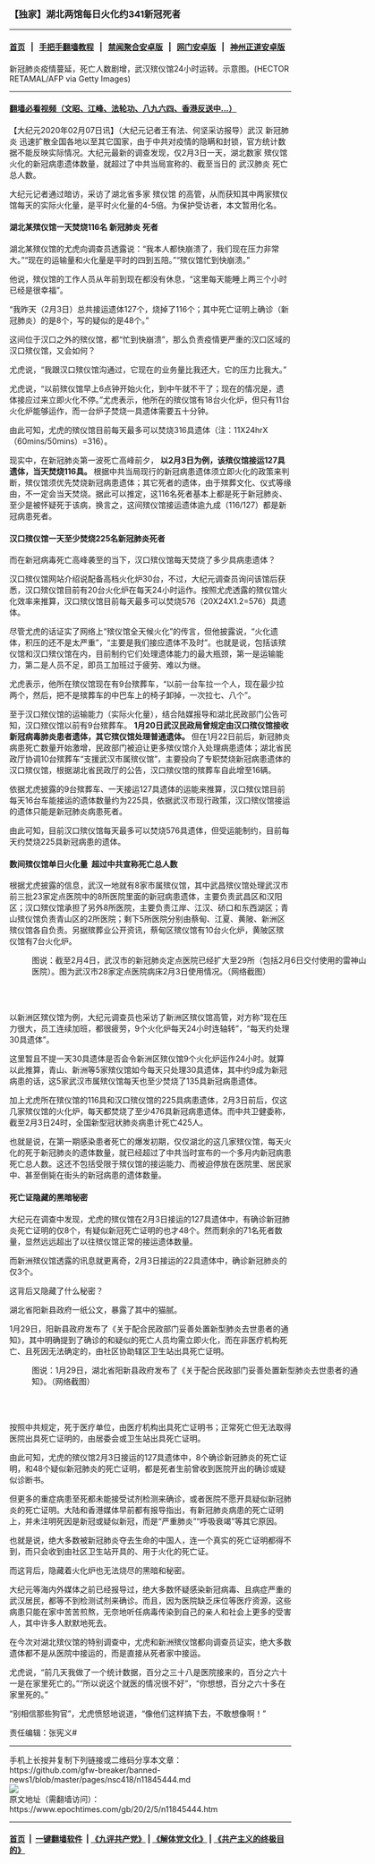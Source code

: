 ### 【独家】湖北两馆每日火化约341新冠死者
------------------------

#### [首页](https://github.com/gfw-breaker/banned-news1/blob/master/README.md) &nbsp;&nbsp;|&nbsp;&nbsp; [手把手翻墙教程](https://github.com/gfw-breaker/guides/wiki) &nbsp;&nbsp;|&nbsp;&nbsp; [禁闻聚合安卓版](https://github.com/gfw-breaker/bn-android) &nbsp;&nbsp;|&nbsp;&nbsp; [网门安卓版](https://github.com/oGate2/oGate) &nbsp;&nbsp;|&nbsp;&nbsp; [神州正道安卓版](https://github.com/SzzdOgate/update) 



<div><img alt="" class="aligncenter wp-post-image" src="https://i.epochtimes.com/assets/uploads/2020/02/GettyImages-1197528073-600x400.jpg"/>
<div class="red16 caption">
 新冠肺炎疫情蔓延，死亡人数剧增，武汉殡仪馆24小时运转。示意图。(HECTOR RETAMAL/AFP via Getty Images)
</div>
</div><hr/>

#### [翻墙必看视频（文昭、江峰、法轮功、八九六四、香港反送中...）](https://github.com/gfw-breaker/banned-news1/blob/master/pages/link3.md)

<div><p>
 【大纪元2020年02月07日讯】（大纪元记者王有法、何坚采访报导）武汉
 <ok href="https://www.epochtimes.com/gb/tag/%E6%96%B0%E5%86%A0%E8%82%BA%E7%82%8E.html">
  新冠肺炎
 </ok>
 迅速扩散全国各地以至其它国家，由于中共对疫情的隐瞒和封锁，官方统计数据不能反映实际情况。大纪元最新的调查发现，仅2月3日一天，湖北数家
 <ok href="https://www.epochtimes.com/gb/tag/%E6%AE%A1%E4%BB%AA%E9%A6%86.html">
  殡仪馆
 </ok>
 火化的新冠病患遗体数量，就超过了中共当局宣称的、截至当日的
 <ok href="https://www.epochtimes.com/gb/tag/%E6%AD%A6%E6%B1%89%E8%82%BA%E7%82%8E.html">
  武汉肺炎
 </ok>
 死亡总人数。
</p>
<p>
 大纪元记者通过暗访，采访了湖北省多家
 <ok href="https://www.epochtimes.com/gb/tag/%E6%AE%A1%E4%BB%AA%E9%A6%86.html">
  殡仪馆
 </ok>
 的高管，从而获知其中两家殡仪馆每天的实际火化量，是平时火化量的4-5倍。为保护受访者，本文暂用化名。
</p>
<h4>
 湖北某殡仪馆一天焚烧116名
 <ok href="https://www.epochtimes.com/gb/tag/%E6%96%B0%E5%86%A0%E8%82%BA%E7%82%8E.html">
  新冠肺炎
 </ok>
 死者
</h4>
<p>
 湖北某殡仪馆的尤虎向调查员透露说：“我本人都快崩溃了，我们现在压力非常大。”“现在的运输量和火化量是平时的四到五陪。”“殡仪馆忙到快崩溃。”
</p>
<p>
 他说，殡仪馆的工作人员从年前到现在都没有休息，“这里每天能睡上两三个小时已经是很幸福”。
</p>
<p>
 “我昨天（2月3日）总共接运遗体127个，烧掉了116个；其中死亡证明上确诊（新冠肺炎）的是8个，写的疑似的是48个。”
</p>
<p>
 这间位于汉口之外的殡仪馆，都“忙到快崩溃”，那么负责疫情更严重的汉口区域的汉口殡仪馆，又会如何？
</p>
<p>
 尤虎说，“我跟汉口殡仪馆沟通过，它现在的业务量比我还大，它的压力比我大。”
</p>
<p>
 尤虎说，“以前殡仪馆早上6点钟开始火化，到中午就不干了；现在的情况是，遗体接应过来立即火化不停。”尤虎表示，他所在的殡仪馆有18台火化炉，但只有11台火化炉能够运作，而一台炉子焚烧一具遗体需要五十分钟。
</p>
<p>
 由此可知，尤虎的殡仪馆目前每天最多可以焚烧316具遗体（注：11X24hrX（60mins/50mins）=316）。
</p>
<p>
 现实中，在新冠肺炎第一波死亡高峰前夕，
 <strong>
  以2月3日为例，该殡仪馆接运127具遗体，当天焚烧116具。
 </strong>
 根据中共当局现行的新冠病患遗体须立即火化的政策来判断，殡仪馆须优先焚烧新冠病患遗体；其它死者的遗体，由于殡葬文化、仪式等缘由，不一定会当天焚烧。据此可以推定，这116名死者基本上都是死于新冠肺炎、至少是被怀疑死于该病，换言之，这间殡仪馆接运遗体逾九成（116/127）都是新冠病患死者。
</p>
<h4>
 汉口殡仪馆一天至少焚烧225名新冠肺炎死者
</h4>
<p>
 而在新冠病毒死亡高峰袭至的当下，汉口殡仪馆每天焚烧了多少具病患遗体？
</p>
<p>
 汉口殡仪馆网站介绍说配备高档火化炉30台，不过，大纪元调查员询问该馆后获悉，汉口殡仪馆目前有20台火化炉在每天24小时运作。按照尤虎透露的殡仪馆火化效率来推算，汉口殡仪馆目前每天最多可以焚烧576（20X24X1.2=576）具遗体。
</p>
<p>
 尽管尤虎的话证实了网络上“殡仪馆全天候火化”的传言，但他披露说，“火化遗体，积压的还不是太严重”，“主要是我们接应遗体不及时”。也就是说，包括该殡仪馆和汉口殡仪馆在内，目前制约它们处理遗体能力的最大瓶颈，第一是运输能力，第二是人员不足，即员工加班过于疲劳、难以为继。
</p>
<p>
 尤虎表示，他所在殡仪馆现在有9台殡葬车，“以前一台车拉一个人，现在最少拉两个，然后，把不是殡葬车的中巴车上的椅子卸掉，一次拉七、八个”。
</p>
<p>
 至于汉口殡仪馆的运输能力（实际火化量），结合陆媒报导和湖北民政部门公告可知，汉口殡仪馆以前有9台殡葬车。
 <strong>
  1月20日武汉民政局曾规定由汉口殡仪馆接收新冠病毒肺炎患者遗体，其它殡仪馆处理普通遗体。
 </strong>
 但在1月22日前后，新冠肺炎病患死亡数量开始激增，民政部门被迫让更多殡仪馆介入处理病患遗体；湖北省民政厅协调10台殡葬车“支援武汉市属殡仪馆”，主要投向了专职焚烧新冠病患遗体的汉口殡仪馆，根据湖北省民政厅的公告，汉口殡仪馆的殡葬车自此增至16辆。
</p>
<p>
 依据尤虎披露的9台殡葬车、一天接运127具遗体的运能来推算，汉口殡仪馆目前每天16台车能接运的遗体数量约为225具，依据武汉市现行政策，汉口殡仪馆接运的遗体只能是新冠肺炎病患死者。
</p>
<p>
 由此可知，目前汉口殡仪馆每天最多可以焚烧576具遗体，但受运能制约，目前每天约焚烧225具新冠病患的遗体。
</p>
<h4>
 数间殡仪馆单日火化量  超过中共宣称死亡总人数
</h4>
<p>
 根据尤虎披露的信息，武汉一地就有8家市属殡仪馆，其中武昌殡仪馆处理武汉市前三批23家定点医院中的8所医院里面的新冠病患遗体，主要负责武昌区和汉阳区；汉口殡仪馆承担了另外8所医院，主要负责江岸、江汉、硚口和东西湖区；青山殡仪馆负责青山区的2所医院；剩下5所医院分别由蔡甸、江夏、黄陂、新洲区殡仪馆各自负责。另据殡葬业公开资讯，蔡甸区殡仪馆有10台火化炉，黄陂区殡仪馆有7台火化炉。
</p>
<figure class="wp-caption aligncenter" id="attachment_11845446" style="width: 600px">
 <ok href="http://i.epochtimes.com/assets/uploads/2020/02/513f5be043f22ca2e584c30897616c47.jpg" rel="noopener noreferrer" target="_blank">
  <img alt="" class="wp-image-11845446 size-large" src="http://i.epochtimes.com/assets/uploads/2020/02/513f5be043f22ca2e584c30897616c47-600x539.jpg"/>
 </ok>
 <br/><figcaption class="wp-caption-text">
  图说：截至2月4日，武汉市的新冠肺炎定点医院已经扩大至29所（包括2月6日交付使用的雷神山医院）。图为武汉市28家定点医院病床2月3日使用情况。（网络截图）
 </figcaption><br/>
</figure><br/>
<p>
 以新洲区殡仪馆为例，大纪元调查员也采访了新洲区殡仪馆高管，对方称“现在压力很大，员工连续加班，都很疲劳，9个火化炉每天24小时连轴转”，“每天约处理30具遗体”。
</p>
<p>
 这里暂且不提一天30具遗体是否会令新洲区殡仪馆9个火化炉运作24小时。就算以此推算，青山、新洲等5家殡仪馆如今每天只处理30具遗体，其中约9成为新冠病患的话，这5家武汉市属殡仪馆每天也至少焚烧了135具新冠病患遗体。
</p>
<p>
 加上尤虎所在殡仪馆的116具和汉口殡仪馆的225具病患遗体，2月3日前后，仅这几家殡仪馆的火化炉，每天都焚烧了至少476具新冠病患遗体。而中共卫健委称，截至2月3日24时，全国新型冠状肺炎病患计死亡425人。
</p>
<p>
 也就是说，在第一期感染患者死亡的爆发初期，仅仅湖北的这几家殡仪馆，每天火化的死于新冠肺炎的遗体数量，就已经超过了中共当时宣布的一个多月内新冠病患死亡总人数。这还不包括受限于殡仪馆的接运能力、而被迫停放在医院里、居民家中、甚至倒毙在街头的新冠病患的遗体数量。
</p>
<h4>
 死亡证隐藏的黑暗秘密
</h4>
<p>
 大纪元在调查中发现，尤虎的殡仪馆在2月3日接运的127具遗体中，有确诊新冠肺炎死亡证明的仅8个，有疑似新冠死亡证明的也才48个。然而剩余的71名死者数量，显然远远超出了以往殡仪馆正常的接运遗体数量。
</p>
<p>
 而新洲殡仪馆透露的讯息就更离奇，2月3日接运的22具遗体中，确诊新冠肺炎的仅3个。
</p>
<p>
 这背后又隐藏了什么秘密？
</p>
<p>
 湖北省阳新县政府一纸公文，暴露了其中的猫腻。
</p>
<p>
 1月29日，阳新县政府发布了《关于配合民政部门妥善处置新型肺炎去世患者的通知》，其中明确提到了确诊的和疑似的死亡人员均需立即火化，而在非医疗机构死亡、且死因无法确定的，由社区协助辖区卫生站出具死亡证明。
</p>
<figure class="wp-caption aligncenter" id="attachment_11845445" style="width: 600px">
 <ok href="http://i.epochtimes.com/assets/uploads/2020/02/ffd3b36250a8592848edba1c169f1530.png" rel="noopener noreferrer" target="_blank">
  <img alt="" class="wp-image-11845445 size-large" src="http://i.epochtimes.com/assets/uploads/2020/02/ffd3b36250a8592848edba1c169f1530-600x378.png"/>
 </ok>
 <br/><figcaption class="wp-caption-text">
  图说：1月29日，湖北省阳新县政府发布了《关于配合民政部门妥善处置新型肺炎去世患者的通知》。（网络截图）
 </figcaption><br/>
</figure><br/>
<p>
 按照中共规定，死于医疗单位，由医疗机构出具死亡证明书；正常死亡但无法取得医院出具死亡证明的，由居委会或卫生站出具死亡证明。
</p>
<p>
 由此可知，尤虎的殡仪馆2月3日接运的127具遗体中，8个确诊新冠肺炎的死亡证明，和48个疑似新冠肺炎的死亡证明，都是死者生前曾收到医院开出的确诊或疑似诊断书。
</p>
<p>
 但更多的重症病患至死都未能接受试剂检测来确诊，或者医院不愿开具疑似新冠肺炎的死亡证明。大陆和香港媒体早前都有报导指出，有新冠肺炎病患的死亡证明上，并未注明死因是新冠或疑似新冠，而是“严重肺炎”“呼吸衰竭”等其它原因。
</p>
<p>
 也就是说，绝大多数被新冠肺炎夺去生命的中国人，连一个真实的死亡证明都得不到，而只会收到由社区卫生站开具的、用于火化的死亡证。
</p>
<p>
 而这背后，隐藏着火化炉也无法烧尽的黑暗和秘密。
</p>
<p>
 大纪元等海内外媒体之前已经报导过，绝大多数怀疑感染新冠病毒、且病症严重的武汉居民，都等不到检测试剂来确诊。而且，因为医院缺乏床位等医疗资源，这些病患只能在家中苦苦煎熬，无奈地听任病毒传染到自己的亲人和社会上更多的受害人，其中许多人默默地死去。
</p>
<p>
 在今次对湖北殡仪馆的特别调查中，尤虎和新洲殡仪馆都向调查员证实，绝大多数遗体都不是从医院中接运的，而是直接从死者家中接运。
</p>
<p>
 尤虎说，“前几天我做了一个统计数据，百分之三十八是医院接来的，百分之六十一是在家里死亡的。”“所以说这个就医的情况很不好”，“你想想，百分之六十多在家里死的。”
</p>
<p>
 “别相信那些狗官”，尤虎愤怒地说道，“像他们这样搞下去，不敢想像啊！”
</p>
<p>
 责任编辑：张宪义#
</p>
</div>
<hr/>
手机上长按并复制下列链接或二维码分享本文章：<br/>
https://github.com/gfw-breaker/banned-news1/blob/master/pages/nsc418/n11845444.md <br/>
<a href='https://github.com/gfw-breaker/banned-news1/blob/master/pages/nsc418/n11845444.md'><img src='https://github.com/gfw-breaker/banned-news1/blob/master/pages/nsc418/n11845444.md.png'/></a> <br/>
原文地址（需翻墙访问）：https://www.epochtimes.com/gb/20/2/5/n11845444.htm


------------------------
#### [首页](https://github.com/gfw-breaker/banned-news1/blob/master/README.md) &nbsp;|&nbsp; [一键翻墙软件](https://github.com/gfw-breaker/nogfw/blob/master/README.md) &nbsp;| [《九评共产党》](https://github.com/gfw-breaker/9ping.md/blob/master/README.md#九评之一评共产党是什么) | [《解体党文化》](https://github.com/gfw-breaker/jtdwh.md/blob/master/README.md) | [《共产主义的终极目的》](https://github.com/gfw-breaker/gczydzjmd.md/blob/master/README.md)


<img src='http://gfw-breaker.win/banned-news/pages/nsc418/n11845444.md' width='0px' height='0px'/>